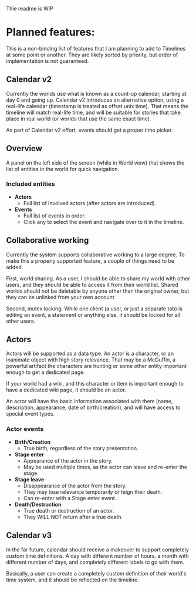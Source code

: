 Thie readme is WIP

# Planned features:

This is a non-binding list of features that I am planning to add to Timelines at some point or another. They are likely sorted by priority, but order of implementation is not guaranteed.

## Calendar v2

Currently the worlds use what is known as a count-up calendar, starting at day 0 and going up. Calendar v2 introduces an alternative option, using a real-life calendar (timestamp is treated as offset unix time). That means the timeline will match real-life time, and will be suitable for stories that take place in real world (or worlds that use the same exact time).

As part of Calendar v2 effort, events should get a proper time picker.

## Overview

A panel on the left side of the screen (while in World view) that shows the list of entities in the world for quick navigation.

### Included entities
* **Actors**
  * Full list of involved actors (after actors are introduced).
* **Events**
  * Full list of events in order.
  * Click any to select the event and navigate over to it in the timeline.

## Collaborative working

Currently the system supports collaborative working to a large degree. To make this a properly supported feature, a couple of things need to be added.

First, world sharing. As a user, I should be able to share my world with other users, and they should be able to access it from their world list. Shared worlds should not be deletable by anyone other than the original owner, but they can be unlinked from your own account.

Second, mutex locking. While one client (a user, or just a separate tab) is editing an event, a statement or anything else, it should be locked for all other users.

## Actors

Actors will be supported as a data type. An actor is a character, or an inanimate object with high story relevance. That may be a McGuffin, a powerful artifact the characters are hunting or some other entity important enough to get a dedicated page.

If your world had a wiki, and this character or item is important enough to have a dedicated wiki page, it should be an actor.

An actor will have the basic information associated with them (name, description, appearance, date of birth/creation), and will have access to special event types.

### Actor events
* **Birth/Creation**
  * True birth, regardless of the story presentation.
* **Stage enter**
  * Appearance of the actor in the story.
  * May be used multiple times, as the actor can leave and re-enter the stage.
* **Stage leave**
  * Disappearance of the actor from the story.
  * They may lose relevance temporarily or feign their death.
  * Can re-enter with a Stage enter event.
* **Death/Destruction**
  * True death or destruction of an actor.
  * They WILL NOT return after a true death.

## Calendar v3

In the far future, calendar should receive a makeover to support completely custom time definitions. A day with different number of hours, a month with different number of days, and completely different labels to go with them.

Basically, a user can create a completely custom definition of their world's time system, and it should be reflected on the timeline.
